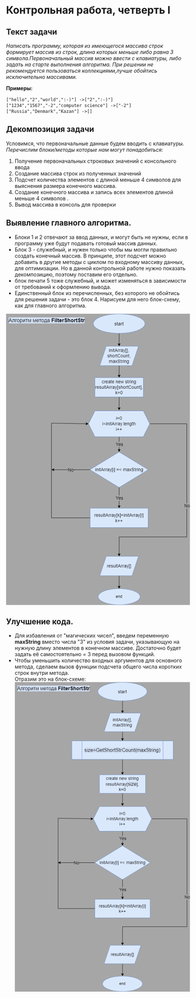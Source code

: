 # Контрольная работа, четверть I

## Текст задачи
*Написать программу, которая из имеющегося массива строк формирует массив из строк, длина которых меньше либо равна 3 символа.Первоначальный массив можно ввести с клавиатуры, либо задать на старте выполнения алгоритма. При решении не рекомендуется пользоваться коллекциями,лучше обойтись исключительно массивами.*

**Примеры:**

    ["hello","2","world",":-)"] ->["2",":-)"]
    ["1234","1567","-2","computer science"] ->["-2"]
    ["Russia","Denmark","Kazan"] ->[]

## Декомпозиция задачи
Условимся, что первоначальные данные будем вводить с клавиатуры.    
*Перечислим блоки/методы которые нам могут понадобиться:*
1. Получение первоначальных строковых значений с консольного ввода
2. Создание массива строк из полученных значений
3. Подсчет количества элементов с длиной меньше 4 символов для выяснения размера конечного массива.
4. Создание конечного массива и запись всех элементов длиной меньше 4 символов . 
5. Вывод массива в консоль для проверки

## Выявление главного алгоритма.
* Блоки 1 и 2 отвечают за ввод данных, и могут быть не нужны, если в программу уже будут подавать готовый массив данных.
* Блок 3 - служебный, и нужен только чтобы мы могли правильно создать конечный массив. В принципе, этот подсчет можно добавить в другие методы с циклом по входному массиву данных, для оптимизации. Но в данной контрольной работе нужно показать декомпозицию, поэтому поставим его отдельно.
* блок печати 5 тоже служебный, и может изменяться в зависимости от требований к оформлению вывода. 
* Единственный блок из перечисленных, без которого не обойтись для решения задачи - это блок 4. Нарисуем для него блок-схему, как для главного алгоритма.

![](Flowchart1.png "Алгоритм главного метода")

## Улучшение кода.
* Для избавления от "магических чисел", введем переменную **maxString** вместо числа "3" из условия задачи, указывающую на нужную длину элементов в конечном массиве. Достаточно будет задать её самостоятельно = 3 перед вызовом функций.
* Чтобы уменьшить количество входных аргументов для основного метода, сделаем вызов функции подсчета общего числа коротких строк внутри метода.   
Отразим это на блок-схеме:
![Flowchart1-1](Flowchart1-1.png "Алгоритм с вызовом функции подсчета")

